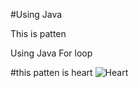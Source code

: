#Using Java

This is patten 

Using Java For loop 

#this patten is heart 
![Heart](https://github.com/PramudithaM/Java_heart_pattern/assets/89714752/ec6334fe-0970-428e-925d-83a9d0175030)
